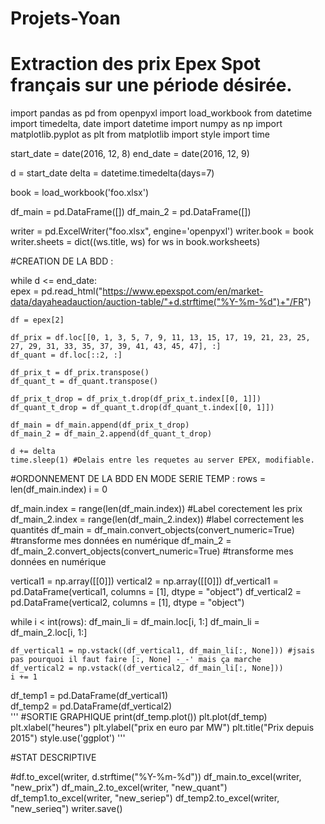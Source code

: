 # Projets-Yoan
# Extraction des prix Epex Spot français sur une période désirée.

import pandas as pd
from openpyxl import load_workbook
from datetime import timedelta, date
import datetime
import numpy as np
import matplotlib.pyplot as plt
from matplotlib import style
import time

start_date = date(2016, 12, 8)
end_date = date(2016, 12, 9)

d = start_date
delta = datetime.timedelta(days=7)


book = load_workbook('foo.xlsx')

df_main = pd.DataFrame([])
df_main_2 = pd.DataFrame([])

writer = pd.ExcelWriter("foo.xlsx", engine='openpyxl')
writer.book = book
writer.sheets = dict((ws.title, ws) for ws in book.worksheets)  

#CREATION DE LA BDD :
    
while d <= end_date:    
    epex = pd.read_html("https://www.epexspot.com/en/market-data/dayaheadauction/auction-table/"+d.strftime("%Y-%m-%d")+"/FR") 
 
    df = epex[2]

    df_prix = df.loc[[0, 1, 3, 5, 7, 9, 11, 13, 15, 17, 19, 21, 23, 25, 27, 29, 31, 33, 35, 37, 39, 41, 43, 45, 47], :]
    df_quant = df.loc[::2, :]
    
    df_prix_t = df_prix.transpose()
    df_quant_t = df_quant.transpose()  
    
    df_prix_t_drop = df_prix_t.drop(df_prix_t.index[[0, 1]])
    df_quant_t_drop = df_quant_t.drop(df_quant_t.index[[0, 1]])
    
    df_main = df_main.append(df_prix_t_drop)    
    df_main_2 = df_main_2.append(df_quant_t_drop)
    
    d += delta
    time.sleep(1) #Delais entre les requetes au server EPEX, modifiable. 


#ORDONNEMENT DE LA BDD EN MODE SERIE TEMP :
rows = len(df_main.index)
i = 0

df_main.index = range(len(df_main.index)) #Label corectement les prix
df_main_2.index = range(len(df_main_2.index)) #label correctement les quantités
df_main = df_main.convert_objects(convert_numeric=True) #transforme mes données en numérique
df_main_2 = df_main_2.convert_objects(convert_numeric=True) #transforme mes données en numérique

vertical1 = np.array([[0]])
vertical2 = np.array([[0]])
df_vertical1 = pd.DataFrame(vertical1, columns = [1], dtype = "object")
df_vertical2 = pd.DataFrame(vertical2, columns = [1], dtype = "object")

while i < int(rows):
    df_main_li = df_main.loc[i, 1:]
    df_main_li = df_main_2.loc[i, 1:]

    df_vertical1 = np.vstack((df_vertical1, df_main_li[:, None])) #jsais pas pourquoi il faut faire [:, None] -_-' mais ça marche
    df_vertical2 = np.vstack((df_vertical2, df_main_li[:, None]))
    i += 1


df_temp1 = pd.DataFrame(df_vertical1)  
df_temp2 = pd.DataFrame(df_vertical2)  
'''
#SORTIE GRAPHIQUE
print(df_temp.plot())
plt.plot(df_temp)
plt.xlabel("heures")
plt.ylabel("prix en euro par MW")
plt.title("Prix depuis 2015")
style.use('ggplot')
'''

#STAT DESCRIPTIVE




#df.to_excel(writer, d.strftime("%Y-%m-%d"))
df_main.to_excel(writer, "new_prix")
df_main_2.to_excel(writer, "new_quant")
df_temp1.to_excel(writer, "new_seriep")
df_temp2.to_excel(writer, "new_serieq")
writer.save()




